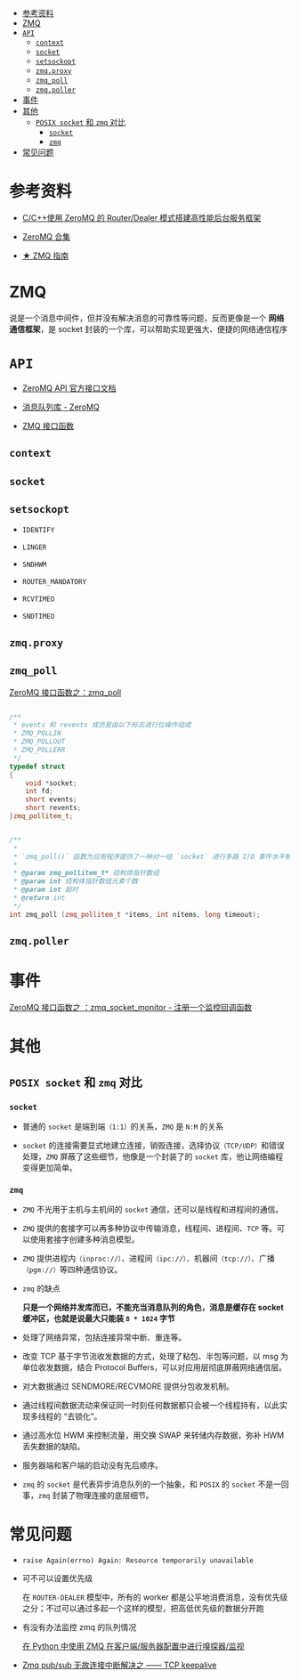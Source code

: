- [参考资料](#参考资料)
- [ZMQ](#zmq)
- [`API`](#api)
  - [`context`](#context)
  - [`socket`](#socket)
  - [`setsockopt`](#setsockopt)
  - [`zmq.proxy`](#zmqproxy)
  - [`zmq_poll`](#zmq_poll)
  - [`zmq.poller`](#zmqpoller)
- [事件](#事件)
- [其他](#其他)
  - [`POSIX socket` 和 `zmq` 对比](#posix-socket-和-zmq-对比)
    - [`socket`](#socket-1)
    - [`zmq`](#zmq-1)
- [常见问题](#常见问题)

# 参考资料

- [C/C++使用 ZeroMQ 的 Router/Dealer 模式搭建高性能后台服务框架](https://hottaro.com/index.php?mid=Framework&document_srl=256)

- [ZeroMQ 合集](https://blog.csdn.net/fjslovejhl/category_1756171.html)

- [★ ZMQ 指南](https://wizardforcel.gitbooks.io/zmq-guide/content/)

# ZMQ

说是一个消息中间件，但并没有解决消息的可靠性等问题，反而更像是一个 **网络通信框架**，是 socket 封装的一个库，可以帮助实现更强大、便捷的网络通信程序

# `API`

- [ZeroMQ API 官方接口文档](http://api.zeromq.org/)

- [消息队列库 - ZeroMQ](https://www.cnblogs.com/chenny7/p/6245236.html)

- [ZMQ 接口函数](https://www.cnblogs.com/fengbohello/tag/zeromq/)

## `context`

## `socket`

## `setsockopt`

- `IDENTIFY`

- `LINGER`

- `SNDHWM`

- `ROUTER_MANDATORY`

- `RCVTIMEO`

- `SNDTIMEO`

## `zmq.proxy`

## `zmq_poll`

[ZeroMQ 接口函数之：zmq_poll](https://www.cnblogs.com/fengbohello/p/4257438.html)

```cpp

/**
 * events 和 revents 成员是由以下标志进行位操作组成
 * ZMQ_POLLIN
 * ZMQ_POLLOUT
 * ZMQ_POLLERR
 */
typedef struct
{
    void *socket;
    int fd;
    short events;
    short revents;
}zmq_pollitem_t;


/**
 * 
 * `zmq_poll()` 函数为应用程序提供了一种对一组 `socket` 进行多路 I/O 事件水平触发的机制。
 *
 * @param zmq_pollitem_t* 结构体指针数组
 * @param int 结构体指针数组元素个数
 * @param int 超时
 * @return int
 */
int zmq_poll (zmq_pollitem_t *items, int nitems, long timeout);

```

## `zmq.poller`

# 事件

[ZeroMQ 接口函数之 ：zmq_socket_monitor - 注册一个监控回调函数](https://www.bbsmax.com/A/6pdDooO5w3/)

# 其他

## `POSIX socket` 和 `zmq` 对比

### `socket`

- 普通的 `socket` 是端到端`（1:1）`的关系，`ZMQ` 是 `N:M` 的关系

- `socket` 的连接需要显式地建立连接，销毁连接，选择协议`（TCP/UDP）`和错误处理，`ZMQ` 屏蔽了这些细节，他像是一个封装了的 `socket` 库，他让网络编程变得更加简单。

### `zmq`

- `ZMQ` 不光用于主机与主机间的 `socket` 通信，还可以是线程和进程间的通信。

- `ZMQ` 提供的套接字可以再多种协议中传输消息，线程间、进程间、`TCP` 等。可以使用套接字创建多种消息模型。

- `ZMQ` 提供进程内`（inproc://）`、进程间`（ipc://）`、机器间`（tcp://）`、广播`（pgm://）`等四种通信协议。

- `zmq` 的缺点

  **只是一个网络并发库而已，不能充当消息队列的角色，消息是缓存在 socket 缓冲区，也就是说最大只能装 `8 * 1024` 字节**

- 处理了网络异常，包括连接异常中断、重连等。

- 改变 TCP 基于字节流收发数据的方式，处理了粘包、半包等问题，以 msg 为单位收发数据，结合 Protocol Buffers，可以对应用层彻底屏蔽网络通信层。

- 对大数据通过 SENDMORE/RECVMORE 提供分包收发机制。

- 通过线程间数据流动来保证同一时刻任何数据都只会被一个线程持有，以此实现多线程的 “去锁化”。

- 通过高水位 HWM 来控制流量，用交换 SWAP 来转储内存数据，弥补 HWM 丢失数据的缺陷。

- 服务器端和客户端的启动没有先后顺序。

- `zmq` 的 `socket` 是代表异步消息队列的一个抽象，和 `POSIX` 的 `socket` 不是一回事，`zmq` 封装了物理连接的底层细节。

# 常见问题

- `raise Again(errno) Again: Resource temporarily unavailable`

- 可不可以设置优先级

  在 `ROUTER-DEALER` 模型中，所有的 worker 都是公平地消费消息，没有优先级之分；不过可以通过多起一个这样的模型，把高低优先级的数据分开跑

- 有没有办法监控 zmq 的队列情况

  [在 Python 中使用 ZMQ 在客户端/服务器配置中进行嗅探器/监视](https://www.pythonheidong.com/blog/article/158447/d3308c278d0a265976d7)

- [Zmq pub/sub 无故连接中断解决之 —— TCP keepalive](https://blog.csdn.net/guotianqing/article/details/102961474)
